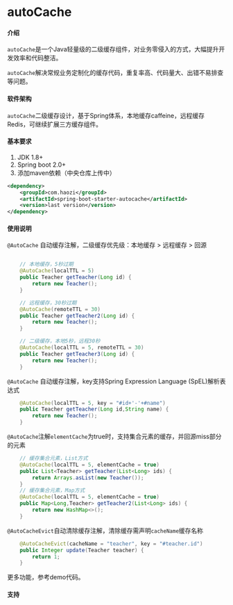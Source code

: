 # autoCache

#### 介绍
`autoCache`是一个Java轻量级的二级缓存组件，对业务零侵入的方式，大幅提升开发效率和代码整洁。

`autoCache`解决常规业务定制化的缓存代码，重复率高、代码量大、出错不易排查等问题。

#### 软件架构
`autoCache`二级缓存设计，基于Spring体系，本地缓存caffeine，远程缓存Redis，可继续扩展三方缓存组件。


#### 基本要求

1.  JDK 1.8+
2.  Spring boot 2.0+
3.  添加maven依赖（中央仓库上传中）
```xml
<dependency>
    <groupId>com.haozi</groupId>
    <artifactId>spring-boot-starter-autocache</artifactId>
    <version>last version</version>
</dependency>
```

#### 使用说明
`@AutoCache` 自动缓存注解，二级缓存优先级：本地缓存 > 远程缓存 > 回源

```java

    // 本地缓存，5秒过期
    @AutoCache(localTTL = 5)
    public Teacher getTeacher(Long id) {
        return new Teacher();
    }

    // 远程缓存，30秒过期
    @AutoCache(remoteTTL = 30)
    public Teacher getTeacher2(Long id) {
        return new Teacher();
    }

    // 二级缓存，本地5秒，远程30秒
    @AutoCache(localTTL = 5, remoteTTL = 30)
    public Teacher getTeacher3(Long id) {
        return new Teacher();
    }

```
`@AutoCache` 自动缓存注解，key支持Spring Expression Language (SpEL)解析表达式
```java
    @AutoCache(localTTL = 5, key = "#id+'-'+#name")
    public Teacher getTeacher(Long id,String name) {
        return new Teacher();
    }

```
`@AutoCache`注解`elementCache`为true时，支持集合元素的缓存，并回源miss部分的元素

```java
    // 缓存集合元素，List方式
    @AutoCache(localTTL = 5, elementCache = true)
    public List<Teacher> getTeacher(List<Long> ids) {
        return Arrays.asList(new Teacher());
    }
    // 缓存集合元素，Map方式
    @AutoCache(localTTL = 5, elementCache = true)
    public Map<Long,Teacher> getTeacher2(List<Long> ids) {
        return new HashMap<>();
    }

```

`@AutoCacheEvict`自动清除缓存注解，清除缓存需声明`cacheName`缓存名称

```java
    @AutoCacheEvict(cacheName = "teacher", key = "#teacher.id")
    public Integer update(Teacher teacher) {
        return 1;
    }

```


更多功能，参考demo代码。

#### 支持
 